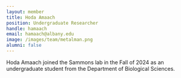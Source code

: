 ```yaml
---
layout: member
title: Hoda Amaach
position: Undergraduate Researcher
handle: hamaach
email: hamaach@albany.edu
image: /images/team/metalman.png
alumni: false
---
```


Hoda Amaach joined the Sammons lab in the Fall of 2024 as an undergraduate student from the Department of Biological Sciences. 
